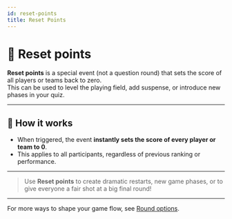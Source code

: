 ```yaml
---
id: reset-points
title: Reset Points
---
```


# 🔄 Reset points

**Reset points** is a special event (not a question round) that sets the score of all players or teams back to zero.  
This can be used to level the playing field, add suspense, or introduce new phases in your quiz.

---

## 📝 How it works

- When triggered, the event **instantly sets the score of every player or team to 0**.
- This applies to all participants, regardless of previous ranking or performance.

---

> Use **Reset points** to create dramatic restarts, new game phases, or to give everyone a fair shot at a big final round!

---

For more ways to shape your game flow, see [Round options](../../editor/008-round-options.md).
